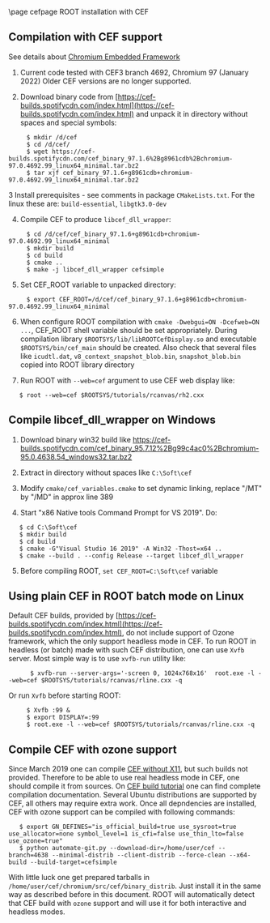 \page cefpage ROOT installation with CEF

## Compilation with CEF support

See details about [Chromium Embedded Framework](https://bitbucket.org/chromiumembedded/cef)

1. Current code tested with CEF3 branch 4692, Chromium 97 (January 2022)
   Older CEF versions are no longer supported.

2. Download binary code from [https://cef-builds.spotifycdn.com/index.html](https://cef-builds.spotifycdn.com/index.html) and unpack it in directory without spaces and special symbols:

~~~
     $ mkdir /d/cef
     $ cd /d/cef/
     $ wget https://cef-builds.spotifycdn.com/cef_binary_97.1.6%2Bg8961cdb%2Bchromium-97.0.4692.99_linux64_minimal.tar.bz2
     $ tar xjf cef_binary_97.1.6+g8961cdb+chromium-97.0.4692.99_linux64_minimal.tar.bz2
~~~


3 Install prerequisites - see comments in package `CMakeLists.txt`.
   For the linux these are: `build-essential`, `libgtk3.0-dev`

4. Compile CEF to produce `libcef_dll_wrapper`:

~~~
     $ cd /d/cef/cef_binary_97.1.6+g8961cdb+chromium-97.0.4692.99_linux64_minimal
     $ mkdir build
     $ cd build
     $ cmake ..
     $ make -j libcef_dll_wrapper cefsimple
~~~

5. Set CEF_ROOT variable to unpacked directory:

~~~
     $ export CEF_ROOT=/d/cef/cef_binary_97.1.6+g8961cdb+chromium-97.0.4692.99_linux64_minimal
~~~

6. When configure ROOT compilation with `cmake -Dwebgui=ON -Dcefweb=ON ...`, CEF_ROOT shell variable should be set appropriately.
   During compilation library `$ROOTSYS/lib/libROOTCefDisplay.so` and executable `$ROOTSYS/bin/cef_main`
   should be created. Also check that several files like `icudtl.dat`, `v8_context_snapshot_blob.bin`, `snapshot_blob.bin`
   copied into ROOT library directory

7. Run ROOT with `--web=cef` argument to use CEF web display like:

~~~
   $ root --web=cef $ROOTSYS/tutorials/rcanvas/rh2.cxx
~~~


## Compile libcef_dll_wrapper on Windows

1. Download binary win32 build like https://cef-builds.spotifycdn.com/cef_binary_95.7.12%2Bg99c4ac0%2Bchromium-95.0.4638.54_windows32.tar.bz2

2. Extract in directory without spaces like `C:\Soft\cef`

3. Modify `cmake/cef_variables.cmake` to set dynamic linking, replace "/MT" by "/MD" in approx line 389

4. Start "x86 Native tools Command Prompt for VS 2019". Do:
~~~
   $ cd C:\Soft\cef
   $ mkdir build
   $ cd build
   $ cmake -G"Visual Studio 16 2019" -A Win32 -Thost=x64 ..
   $ cmake --build . --config Release --target libcef_dll_wrapper
~~~

5. Before compiling ROOT, `set CEF_ROOT=C:\Soft\cef` variable


## Using plain CEF in ROOT batch mode on Linux

Default CEF builds, provided by [https://cef-builds.spotifycdn.com/index.html](https://cef-builds.spotifycdn.com/index.html), do
not include support of Ozone framework, which the only support headless mode in CEF. To run ROOT in headless (or batch) made with such CEF distribution,
one can use `Xvfb` server. Most simple way is to use `xvfb-run` utility like:

~~~
      $ xvfb-run --server-args='-screen 0, 1024x768x16'  root.exe -l --web=cef $ROOTSYS/tutorials/rcanvas/rline.cxx -q
~~~

Or run `Xvfb` before starting ROOT:

~~~
     $ Xvfb :99 &
     $ export DISPLAY=:99
     $ root.exe -l --web=cef $ROOTSYS/tutorials/rcanvas/rline.cxx -q
~~~


## Compile CEF with ozone support

Since March 2019 one can compile [CEF without X11](https://bitbucket.org/chromiumembedded/cef/issues/2296/), but such builds not provided.
Therefore to be able to use real headless mode in CEF, one should compile it from sources.
On [CEF build tutorial](https://bitbucket.org/chromiumembedded/cef/wiki/AutomatedBuildSetup.md) one can find complete compilation documentation.
Several Ubuntu distributions are supported by CEF, all others may require extra work. Once all depndencies are installed,
CEF with ozone support can be compiled with following commands:

~~~
   $ export GN_DEFINES="is_official_build=true use_sysroot=true use_allocator=none symbol_level=1 is_cfi=false use_thin_lto=false use_ozone=true"
   $ python automate-git.py --download-dir=/home/user/cef --branch=4638 --minimal-distrib --client-distrib --force-clean --x64-build --build-target=cefsimple
~~~

With little luck one get prepared tarballs in `/home/user/cef/chromium/src/cef/binary_distrib`.
Just install it in the same way as described before in this document.
ROOT will automatically detect that CEF build with `ozone` support and will use it for both interactive and headless modes.

